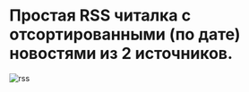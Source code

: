 # Простая RSS читалка с отсортированными (по дате) новостями из 2 источников.

![rss](https://user-images.githubusercontent.com/23454470/27264262-54ac00a2-5483-11e7-8b5d-7a95a4e83a65.jpg)
